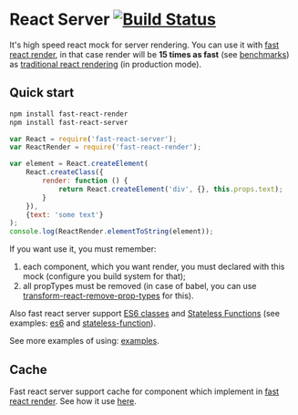 # React Server [![Build Status](https://travis-ci.org/alt-j/fast-react-server.svg?branch=master)](https://travis-ci.org/alt-j/react-server)

It's high speed react mock for server rendering.
You can use it with [fast react render](https://github.com/alt-j/fast-react-render), in that case render will be **15 times as fast** (see [benchmarks](https://github.com/alt-j/react-server-benchmark)) as [traditional react rendering](https://facebook.github.io/react/docs/environments.html) (in production mode).

## Quick start
```sh
npm install fast-react-render
npm install fast-react-server
```

```js
var React = require('fast-react-server');
var ReactRender = require('fast-react-render');

var element = React.createElement(
    React.createClass({
        render: function () {
            return React.createElement('div', {}, this.props.text);
        }
    }),
    {text: 'some text'}
);
console.log(ReactRender.elementToString(element));
```

If you want use it, you must remember:

1. each component, which you want render, you must declared with this mock (configure you build system for that);
2. all propTypes must be removed (in case of babel, you can use [transform-react-remove-prop-types](https://github.com/oliviertassinari/babel-plugin-transform-react-remove-prop-types) for this).

Also fast react server support [ES6 classes](https://facebook.github.io/react/docs/reusable-components.html#es6-classes) and [Stateless Functions](https://facebook.github.io/react/docs/reusable-components.html#stateless-functions) (see examples: [es6](examples/es6.jsx) and [stateless-function](examples/stateless-function.js)).

See more examples of using: [examples](examples/).

## Cache
Fast react server support cache for component which implement in [fast react render](https://github.com/alt-j/fast-react-render).
See how it use [here](https://github.com/alt-j/fast-react-render#cache).
